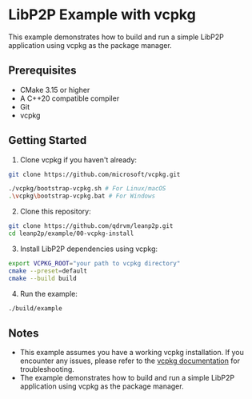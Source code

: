 # LibP2P Example with vcpkg

This example demonstrates how to build and run a simple LibP2P application using vcpkg as the package manager.

## Prerequisites

- CMake 3.15 or higher
- A C++20 compatible compiler
- Git
- vcpkg

## Getting Started

1. Clone vcpkg if you haven't already:

```bash
git clone https://github.com/microsoft/vcpkg.git

./vcpkg/bootstrap-vcpkg.sh # For Linux/macOS
.\vcpkg\bootstrap-vcpkg.bat # For Windows
```

2. Clone this repository:

```bash
git clone https://github.com/qdrvm/leanp2p.git
cd leanp2p/example/00-vcpkg-install
```

3. Install LibP2P dependencies using vcpkg:

```bash
export VCPKG_ROOT="your path to vcpkg directory"
cmake --preset=default
cmake --build build
```

4. Run the example:

```bash
./build/example
```

## Notes

- This example assumes you have a working vcpkg installation. If you encounter any issues, please refer to the [vcpkg documentation](https://vcpkg.io/en/getting-started.html) for troubleshooting.
- The example demonstrates how to build and run a simple LibP2P application using vcpkg as the package manager.
